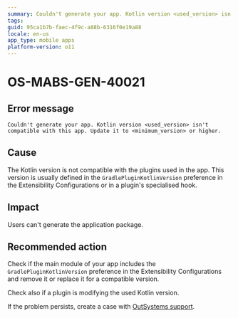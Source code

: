 ```yaml
---
summary: Couldn't generate your app. Kotlin version <used_version> isn't compatible with this app. Update it to <minimum_version> or higher.
tags:
guid: 95ca1b7b-faec-4f9c-a88b-6316f0e19a88
locale: en-us
app_type: mobile apps
platform-version: o11
---
```


# OS-MABS-GEN-40021

## Error message

`Couldn't generate your app. Kotlin version <used_version> isn't compatible with this app. Update it to <minimum_version> or higher.`

## Cause

The Kotlin version is not compatible with the plugins used in the app. This version is usually defined in the `GradlePluginKotlinVersion` preference in the Extensibility Configurations or in a plugin's specialised hook.

## Impact

Users can't generate the application package.

## Recommended action

Check if the main module of your app includes the `GradlePluginKotlinVersion` preference in the Extensibility Configurations and remove it or replace it for a compatible version.

Check also if a plugin is modifying the used Kotlin version.

If the problem persists, create a case with [OutSystems support](https://www.outsystems.com/support/portal/open-support-case?ErrorCode=OS-MABS-GEN-40021).
